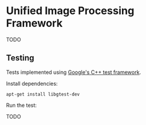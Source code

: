 Unified Image Processing Framework
==================================

TODO

Testing
-------

Tests implemented using [Google's C++ test framework](https://github.com/google/googletest).

Install dependencies:

    apt-get install libgtest-dev
    
Run the test:

TODO